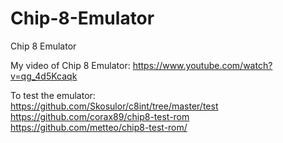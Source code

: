 # Chip-8-Emulator
Chip 8 Emulator

My video of Chip 8 Emulator: https://www.youtube.com/watch?v=qg_4d5Kcaqk

To test the emulator:<br>
https://github.com/Skosulor/c8int/tree/master/test<br>
https://github.com/corax89/chip8-test-rom<br>
https://github.com/metteo/chip8-test-rom/<br>
